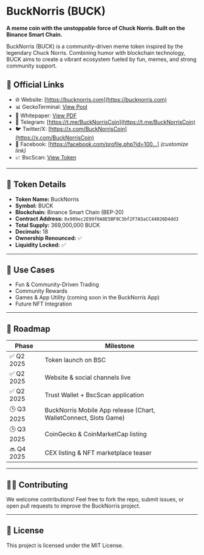 # BuckNorris (BUCK)

**A meme coin with the unstoppable force of Chuck Norris. Built on the Binance Smart Chain.**

BuckNorris (BUCK) is a community-driven meme token inspired by the legendary Chuck Norris. Combining humor with blockchain technology, BUCK aims to create a vibrant ecosystem fueled by fun, memes, and strong community support.

## 🔗 Official Links

- 🌐 Website: [https://bucknorris.com](https://bucknorris.com)
- 📊 GeckoTerminal: [View Pool](https://www.geckoterminal.com/bsc/pools/0x1f2f4b51711bd3ad37f1ba8353a98e2853e6e6b0?utm_source=coingecko&utm_medium=referral&utm_campaign=searchresults)
- 🧾 Whitepaper: [View PDF](./whitepaper.pdf)
- 💬 Telegram: [https://t.me/BuckNorrisCoin](https://t.me/BuckNorrisCoin)
- 🐦 Twitter/X: [https://x.com/BuckNorrisCoin](https://x.com/BuckNorrisCoin)
- 📘 Facebook: [https://facebook.com/profile.php?id=100...] *(customize link)*
- 📈 BscScan: [View Token](https://bscscan.com/token/0x909ec2E99f0A8E5BF9C3bf2F7A5aCC44026D4dd3)

---

## 🔢 Token Details

- **Token Name:** BuckNorris  
- **Symbol:** BUCK  
- **Blockchain:** Binance Smart Chain (BEP-20)  
- **Contract Address:** `0x909ec2E99f0A8E5BF9C3bf2F7A5aCC44026D4dd3`  
- **Total Supply:** 369,000,000 BUCK  
- **Decimals:** 18  
- **Ownership Renounced:** ✅  
- **Liquidity Locked:** ✅  

---

## 🧩 Use Cases

- Fun & Community-Driven Trading  
- Community Rewards  
- Games & App Utility (coming soon in the BuckNorris App)  
- Future NFT Integration

---

## 🚀 Roadmap

| Phase | Milestone |
|-------|-----------|
| ✅ Q2 2025 | Token launch on BSC |
| ✅ Q2 2025 | Website & social channels live |
| ✅ Q2 2025 | Trust Wallet + BscScan application |
| 🕒 Q3 2025 | BuckNorris Mobile App release (Chart, WalletConnect, Slots Game) |
| 🕒 Q3 2025 | CoinGecko & CoinMarketCap listing |
| 🔜 Q4 2025 | CEX listing & NFT marketplace teaser |

---

## 👨‍💻 Contributing

We welcome contributions! Feel free to fork the repo, submit issues, or open pull requests to improve the BuckNorris project.

---

## 📄 License

This project is licensed under the MIT License.
